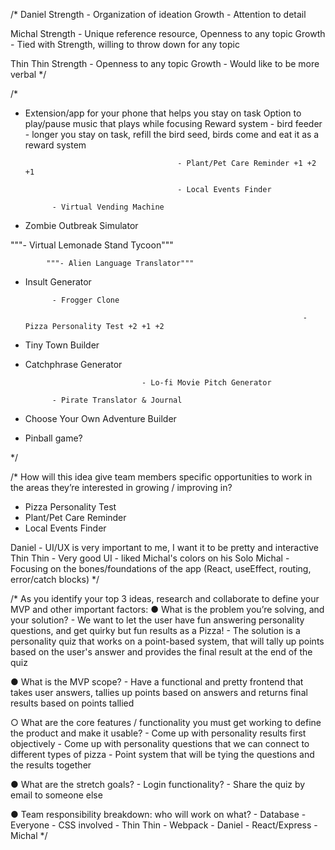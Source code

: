 /*
Daniel
Strength - Organization of ideation
Growth - Attention to detail

Michal
Strength - Unique reference resource, Openness to any topic
Growth - Tied with Strength, willing to throw down for any topic

Thin Thin
Strength - Openness to any topic
Growth - Would like to be more verbal
*/

/*
- Extension/app for your phone that helps you stay on task
    Option to play/pause music that plays while focusing
    Reward system - bird feeder - longer you stay on task, refill the bird seed, birds come and eat it as a reward system

                                        - Plant/Pet Care Reminder +1 +2 +1

                                        - Local Events Finder

            - Virtual Vending Machine

- Zombie Outbreak Simulator

"""- Virtual Lemonade Stand Tycoon"""

            """- Alien Language Translator"""

- Insult Generator

            - Frogger Clone

                                                                    - Pizza Personality Test +2 +1 +2

- Tiny Town Builder

- Catchphrase Generator

                                - Lo-fi Movie Pitch Generator

            - Pirate Translator & Journal

- Choose Your Own Adventure Builder

- Pinball game?

*/

/*
How will this idea give team members specific opportunities to work in the 
areas they’re interested in growing / improving in?

- Pizza Personality Test
- Plant/Pet Care Reminder
- Local Events Finder

Daniel - UI/UX is very important to me, I want it to be pretty and interactive
Thin Thin - Very good UI - liked Michal's colors on his Solo
Michal - Focusing on the bones/foundations of the app (React, useEffect, routing, error/catch blocks)
*/


/*
As you identify your top 3 ideas, research and collaborate to define 
your MVP and other important factors:
● What is the problem you’re solving, and your solution?
    - We want to let the user have fun answering personality questions, and get quirky but fun results as a Pizza!
    - The solution is a personality quiz that works on a point-based system, 
    that will tally up points based on the user's answer
    and provides the final result at the end of the quiz

● What is the MVP scope?
    - Have a functional and pretty frontend that takes user answers, 
    tallies up points based on answers
    and returns final results based on points tallied

○ What are the core features / functionality you must get working to
define the product and make it usable?
    - Come up with personality results first objectively
    - Come up with personality questions that we can connect to different types of pizza
    - Point system that will be tying the questions and the results together

● What are the stretch goals?
    - Login functionality?
    - Share the quiz by email to someone else

● Team responsibility breakdown: who will work on what?
    - Database - Everyone
    - CSS involved - Thin Thin
    - Webpack - Daniel
    - React/Express - Michal
*/